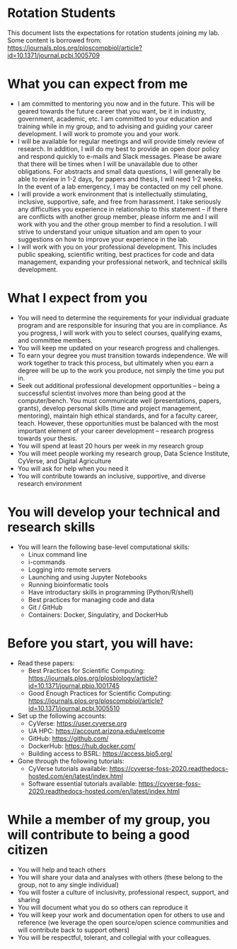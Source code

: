 # Rotation Students
This document lists the expectations for rotation students joining my lab.  Some content is borrowed from: https://journals.plos.org/ploscompbiol/article?id=10.1371/journal.pcbi.1005709

# What you can expect from me
* I am committed to mentoring you now and in the future. This will be geared towards the future career that you want, be it in industry, government, academic, etc.  I am committed to your education and training while in my group, and to advising and guiding your career development. I will work to promote you and your work.
* I will be available for regular meetings and will provide timely review of research. In addition, I will do my best to provide an open door policy and respond quickly to e-mails and Slack messages.  Please be aware that there will be times when I will be unavailable due to other obligations. For abstracts and small data questions, I will generally be able to review in 1-2 days, for papers and thesis, I will need 1-2 weeks. In the event of a lab emergency, I may be contacted on my cell phone.
* I will provide a work environment that is intellectually stimulating, inclusive, supportive, safe, and free from harassment. I take seriously any difficulties you experience in relationship to this statement – if there are conflicts with another group member, please inform me and I will work with you and the other group member to find a resolution. I will strive to understand your unique situation and am open to your suggestions on how to improve your experience in the lab.
* I will work with you on your professional development.  This includes public speaking, scientific writing, best practices for code and data management, expanding your professional network, and technical skills development.

# What I expect from you
* You will need to determine the requirements for your individual graduate program and are responsible for insuring that you are in compliance. As you progress, I will work with you to select courses, qualifying exams, and committee members.
* You will keep me updated on your research progress and challenges.
* To earn your degree you must transition towards independence. We will work together to track this process, but ultimately when you earn a degree will be up to the work you produce, not simply the time you put in. 
* Seek out additional professional development opportunities – being a successful scientist involves more than being good at the computer/bench. You must communicate well (presentations, papers, grants), develop personal skills (time and project management, mentoring), maintain high ethical standards, and for a faculty career, teach. However, these opportunities must be balanced with the most important element of your career development – research progress towards your thesis. 
* You will spend at least 20 hours per week in my research group
* You will meet people working my research group, Data Science Institute, CyVerse, and Digital Agriculture
* You will ask for help when you need it
* You will contribute towards an inclusive, supportive, and diverse research environment

# You will develop your technical and research skills
* You will learn the following base-level computational skills: 
  * Linux command line
  * i-commands
  * Logging into remote servers
  * Launching and using Jupyter Notebooks
  * Running bioinformatic tools
  * Have introductary skills in programming (Python/R/shell)
  * Best practices for managing code and data
  * Git / GitHub
  * Containers: Docker, Singulatiry, and DockerHub

# Before you start, you will have:
* Read these papers:
  * Best Practices for Scientific Computing: https://journals.plos.org/plosbiology/article?id=10.1371/journal.pbio.1001745
  * Good Enough Practices for Scientific Computing: https://journals.plos.org/ploscompbiol/article?id=10.1371/journal.pcbi.1005510
* Set up the following accounts:
  * CyVerse: https://user.cyverse.org
  * UA HPC: https://account.arizona.edu/welcome
  * GitHub: https://github.com/
  * DockerHub: https://hub.docker.com/
  * Building access to BSRL: https://access.bio5.org/
* Gone through the following tutorials:
  * CyVerse tutorials available: https://cyverse-foss-2020.readthedocs-hosted.com/en/latest/index.html
  * Software essential tutorials available: https://cyverse-foss-2020.readthedocs-hosted.com/en/latest/index.html

# While a member of my group, you will contribute to being a good citizen
* You will help and teach others
* You will share your data and analyses with others (these belong to the group, not to any single individual)
* You will foster a culture of inclusivity, professional respect, support, and sharing
* You will document what you do so others can reproduce it
* You will keep your work and documentation open for others to use and reference (we leverage the open source/open science communities and will contribute back to support others)
* You will be respectful, tolerant, and collegial with your colleagues. 



